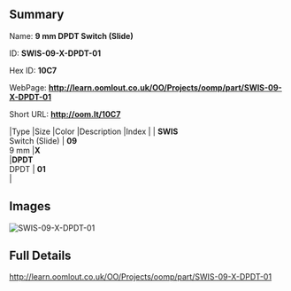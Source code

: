 

## Summary
 
Name: __9 mm DPDT Switch (Slide)__

ID: __SWIS-09-X-DPDT-01__

Hex ID: __10C7__

WebPage: __http://learn.oomlout.co.uk/OO/Projects/oomp/part/SWIS-09-X-DPDT-01__

Short URL: __http://oom.lt/10C7__


|Type   |Size   |Color   |Description   |Index   |
| __SWIS__ <br>Switch (Slide)  | __09__<br>9 mm   |__X__<br>    |__DPDT__<br>DPDT    | __01__<br>  |


## Images
![SWIS-09-X-DPDT-01](http://oomlout.com/oomp-gen/parts/SWIS-09-X-DPDT-01/SWIS-09-X-DPDT-01_420.jpg)

## Full Details

 http://learn.oomlout.co.uk/OO/Projects/oomp/part/SWIS-09-X-DPDT-01

